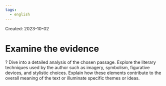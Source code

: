 ```yaml
---
tags:
  - english
---
```

Created: 2023-10-02

# Examine the evidence
?
Dive into a detailed analysis of the chosen passage. Explore the literary techniques used by the author such as imagery, symbolism, figurative devices, and stylistic choices. Explain how these elements contribute to the overall meaning of the text or illuminate specific themes or ideas.
<!--SR:!2023-10-18,8,250-->